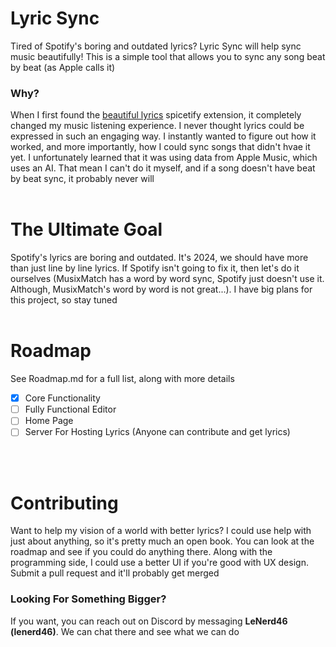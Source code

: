 # Lyric Sync
 
Tired of Spotify's boring and outdated lyrics? Lyric Sync will help sync music beautifully! This is a simple tool that allows you to sync any song beat by beat (as Apple calls it) 
### Why?
When I first found the [beautiful lyrics](https://github.com/surfbryce/beautiful-lyrics/tree/main) spicetify extension, it completely changed my music listening experience. I never thought lyrics could be expressed in such an engaging way. I instantly wanted to figure out how it worked, and more importantly, how I could sync songs that didn't hvae it yet. I unfortunately learned that it was using data from Apple Music, which uses an AI. That mean I can't do it myself, and if a song doesn't have beat by beat sync, it probably never will
<br/><br/>
# The Ultimate Goal
Spotify's lyrics are boring and outdated. It's 2024, we should have more than just line by line lyrics. If Spotify isn't going to fix it, then let's do it ourselves (MusixMatch has a word by word sync, Spotify just doesn't use it. Although, MusixMatch's word by word is not great...). I have big plans for this project, so stay tuned
<br/><br/>
# Roadmap
See Roadmap.md for a full list, along with more details
- [x] Core Functionality
- [ ] Fully Functional Editor
- [ ] Home Page
- [ ] Server For Hosting Lyrics (Anyone can contribute and get lyrics)

<br/><br/>
# Contributing
Want to help my vision of a world with better lyrics? I could use help with just about anything, so it's pretty much an open book. You can look at the roadmap and see if you could do anything there. Along with the programming side, I could use a better UI if you're good with UX design. Submit a pull request and it'll probably get merged
### Looking For Something Bigger?
If you want, you can reach out on Discord by messaging **LeNerd46 (lenerd46)**. We can chat there and see what we can do